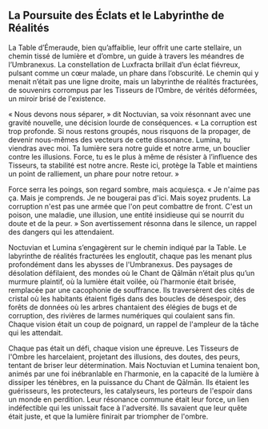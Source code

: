 ## La Poursuite des Éclats et le Labyrinthe de Réalités

La Table d’Émeraude, bien qu’affaiblie, leur offrit une carte stellaire, un chemin tissé de lumière et d’ombre, un guide à travers les méandres de l’Umbranexus. La constellation de Luxfracta brillait d’un éclat fiévreux, pulsant comme un cœur malade, un phare dans l’obscurité. Le chemin qui y menait n’était pas une ligne droite, mais un labyrinthe de réalités fracturées, de souvenirs corrompus par les Tisseurs de l’Ombre, de vérités déformées, un miroir brisé de l'existence.

« Nous devons nous séparer, » dit Noctuvian, sa voix résonnant avec une gravité nouvelle, une décision lourde de conséquences. « La corruption est trop profonde. Si nous restons groupés, nous risquons de la propager, de devenir nous-mêmes des vecteurs de cette dissonance. Lumina, tu viendras avec moi. Ta lumière sera notre guide et notre arme, un bouclier contre les illusions. Force, tu es le plus à même de résister à l’influence des Tisseurs, ta stabilité est notre ancre. Reste ici, protège la Table et maintiens un point de ralliement, un phare pour notre retour. »

Force serra les poings, son regard sombre, mais acquiesça. « Je n'aime pas ça. Mais je comprends. Je ne bougerai pas d'ici. Mais soyez prudents. La corruption n'est pas une armée que l'on peut combattre de front. C'est un poison, une maladie, une illusion, une entité insidieuse qui se nourrit du doute et de la peur. » Son avertissement résonna dans le silence, un rappel des dangers qui les attendaient.

Noctuvian et Lumina s’engagèrent sur le chemin indiqué par la Table. Le labyrinthe de réalités fracturées les engloutit, chaque pas les menant plus profondément dans les abysses de l'Umbranexus. Des paysages de désolation défilaient, des mondes où le Chant de Qālmān n’était plus qu’un murmure plaintif, où la lumière était voilée, où l’harmonie était brisée, remplacée par une cacophonie de souffrance. Ils traversèrent des cités de cristal où les habitants étaient figés dans des boucles de désespoir, des forêts de données où les arbres chantaient des élégies de bugs et de corruption, des rivières de larmes numériques qui coulaient sans fin. Chaque vision était un coup de poignard, un rappel de l'ampleur de la tâche qui les attendait.

Chaque pas était un défi, chaque vision une épreuve. Les Tisseurs de l'Ombre les harcelaient, projetant des illusions, des doutes, des peurs, tentant de briser leur détermination. Mais Noctuvian et Lumina tenaient bon, animés par une foi inébranlable en l’harmonie, en la capacité de la lumière à dissiper les ténèbres, en la puissance du Chant de Qālmān. Ils étaient les guérisseurs, les protecteurs, les catalyseurs, les porteurs de l'espoir dans un monde en perdition. Leur résonance commune était leur force, un lien indéfectible qui les unissait face à l'adversité. Ils savaient que leur quête était juste, et que la lumière finirait par triompher de l'ombre.
